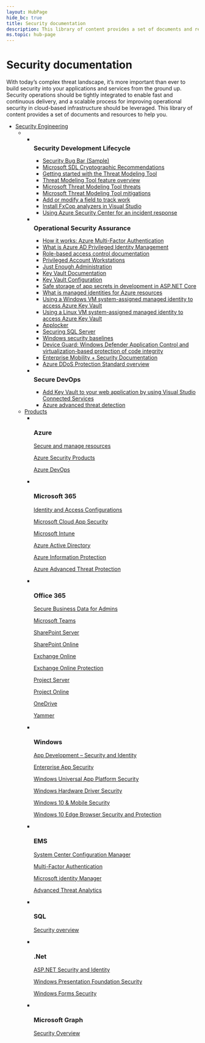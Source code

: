 ```yaml
---
layout: HubPage
hide_bc: true
title: Security documentation
description: This library of content provides a set of documents and resources to help you address your security needs.
ms.topic: hub-page
---
```

<div id="main" class="v2">
    <div class="container">
        <h1>Security documentation</h1>
        <p>With today’s complex threat landscape, it’s more important than ever to build security into your applications and services from the ground up. Security operations should be tightly integrated to enable fast and continuous delivery, and a scalable process for improving operational security in cloud-based infrastructure should be leveraged. This library of content provides a set of documents and resources to help you.</p>
        <ul class="pivots">
            <li>
                <a href="#security-engineering">Security Engineering</a>
                <ul id="security-engineering">
                    <li>
                        <ul id="all" class="cardsW">
                            <li>
                                <div class="cardSize">
                                    <div class="cardPadding">
                                        <div class="card">
                                            <div class="cardImageOuter">
                                                <div class="cardImage bgdAccent1">
                                                    <img src="/media/illustrations/teams-fast-track.svg" alt="" />
                                                </div>
                                            </div>
                                            <div class="cardText">
                                                <h3 style="margin: 8px 0 2px 0;">Security Development Lifecycle</h3>
                                                <ul>
                                                    <li><a href="/security/sdl/security-bug-bar-sample">Security Bug Bar (Sample)</a></li>
                                                    <li><a href="/security/sdl/cryptographic-recommendations">Microsoft SDL Cryptographic Recommendations</a></li>
                                                    <li><a href="/azure/security/azure-security-threat-modeling-tool-getting-started">Getting started with the Threat Modeling Tool</a></li>
                                                    <li><a href="/azure/security/azure-security-threat-modeling-tool-feature-overview">Threat Modeling Tool feature overview</a></li>
                                                    <li><a href="/azure/security/azure-security-threat-modeling-tool-threats">Microsoft Threat Modeling Tool threats</a></li>
                                                    <li><a href="/azure/security/azure-security-threat-modeling-tool-mitigations">Microsoft Threat Modeling Tool mitigations</a></li>
                                                    <li><a href="/azure/devops/reference/add-modify-field?view=tfs-2018&viewFallbackFrom=vsts">Add or modify a field to track work</a></li>
                                                    <li><a href="/visualstudio/code-quality/install-fxcop-analyzers?view=vs-2017">Install FxCop analyzers in Visual Studio</a></li>
                                                    <li><a href="/azure/security-center/security-center-incident-response">Using Azure Security Center for an incident response</a></li>
                                                </ul>
                                            </div>
                                        </div>
                                    </div>
                                </div>
                            </li>
                            <li>
                                <div class="cardSize">
                                    <div class="cardPadding">
                                        <div class="card">
                                            <div class="cardImageOuter">
                                                <div class="cardImage bgdAccent1">
                                                    <img src="/media/illustrations/system-center-service-manager.svg" alt="" />
                                                </div>
                                            </div>
                                            <div class="cardText">
                                                <h3 style="margin: 8px 0 2px 0;">Operational Security Assurance</h3>
                                                <ul>
                                                    <li><a href="/azure/active-directory/authentication/concept-mfa-howitworks">How it works: Azure Multi-Factor Authentication</a></li>
                                                    <li><a href="/azure/active-directory/privileged-identity-management/pim-configure">What is Azure AD Privileged Identity Management</a></li>
                                                    <li><a href="/azure/role-based-access-control/">Role-based access control documentation</a></li>
                                                    <li><a href="/windows-server/identity/securing-privileged-access/privileged-access-workstations">Privileged Account Workstations</a></li>
                                                    <li><a href="/powershell/jea/overview">Just Enough Administration</a></li>
                                                    <li><a href="/azure/key-vault/">Key Vault Documentation</a></li>
                                                    <li><a href="/aspnet/core/security/key-vault-configuration?view=aspnetcore-2.2">Key Vault Configuration</a></li>
                                                    <li><a href="/aspnet/core/security/app-secrets?view=aspnetcore-2.1&tabs=windows">Safe storage of app secrets in development in ASP.NET Core</a></li>
                                                    <li><a href="/azure/active-directory/managed-identities-azure-resources/overview">What is managed identities for Azure resources</a></li>
                                                    <li><a href="/azure/active-directory/managed-identities-azure-resources/tutorial-windows-vm-access-nonaad">Using a Windows VM system-assigned managed identity to access Azure Key Vault</a></li>
                                                    <li><a href="/azure/active-directory/managed-identities-azure-resources/tutorial-linux-vm-access-nonaad">Using a Linux VM system-assigned managed identity to access Azure Key Vault</a></li>
                                                    <li><a href="/windows/security/threat-protection/windows-defender-application-control/applocker/applocker-overview">Applocker</a></li>
                                                    <li><a href="/sql/relational-databases/security/securing-sql-server?view=sql-server-2017">Securing SQL Server</a></li>
                                                    <li><a href="/windows/security/threat-protection/windows-security-baselines">Windows security baselines</a></li>
                                                    <li><a href="/windows/security/threat-protection/device-guard/introduction-to-device-guard-virtualization-based-security-and-windows-defender-application-control">Device Guard: Windows Defender Application Control and virtualization-based protection of code integrity</a></li>
                                                    <li><a href="/enterprise-mobility-security/">Enterprise Mobility + Security Documentation</a></li>
                                                    <li><a href="/azure/virtual-network/ddos-protection-overview">Azure DDoS Protection Standard overview</a></li>
                                                </ul>
                                            </div>
                                        </div>
                                    </div>
                                </div>
                            </li>
                            <li>
                                <div class="cardSize">
                                    <div class="cardPadding">
                                        <div class="card">
                                            <div class="cardImageOuter">
                                                <div class="cardImage bgdAccent1">
                                                    <img src="/media/illustrations/bcs-partner-advanced-management-password-3.svg" alt="" />
                                                </div>
                                            </div>
                                            <div class="cardText">
                                                <h3 style="margin: 8px 0 2px 0;">Secure DevOps</h3>
                                                <ul>
                                                    <li><a href="/azure/key-vault/vs-key-vault-add-connected-service">Add Key Vault to your web application by using Visual Studio Connected Services</a></li>
                                                    <li><a href="/azure/security/azure-threat-detection">Azure advanced threat detection</a></li>
                                                </ul>
                                            </div>
                                        </div>
                                    </div>
                                </div>
                            </li>
                        </ul>
                    </li>
                    <li>
                        <a href="#products">Products</a>
                        <ul id="products" class="cardsF">
                            <li>
                                <div class="cardSize">
                                    <div class="cardPadding">
                                        <div class="card">
                                            <div class="cardImageOuter">
                                                <div class="cardImage">
                                                    <img src="https://docs.microsoft.com/media/logos/logo_azure.svg" alt="" />
                                                </div>
                                            </div>
                                                <div class="cardText">
                                                <h3>Azure</h3>
                                                <p><a href="/azure/#pivot=get-started&panel=get-started1">Secure and manage resources</a></p>
                                                <p><a href="/azure/#pivot=products&panel=security">Azure Security Products</a></p>
                                                <p><a href="/azure/devops/?view=vsts">Azure DevOps</a></p>
                                            </div>
                                        </div>
                                    </div>
                                </div>
                            </li>
                            <li>
                                <div class="cardSize">
                                    <div class="cardPadding">
                                        <div class="card">
                                            <div class="cardImageOuter">
                                                <div class="cardImage">
                                                    <img src="https://docs.microsoft.com/office/media/icons/deploy-blue.svg" alt="" />
                                                </div>
                                            </div>
                                                <div class="cardText">
                                                <h3>Microsoft 365</h3>
                                                <p><a href="/microsoft-365/enterprise/microsoft-365-policies-configurations">Identity and Access Configurations</a></p>
                                                <p><a href="/cloud-app-security/what-is-cloud-app-security">Microsoft Cloud App Security</a></p>
                                                <p><a href="/intune/index">Microsoft Intune</a></p>
                                                <p><a href="/azure/active-directory/">Azure Active Directory</a></p>
                                                <p><a href="/azure/information-protection/">Azure Information Protection</a></p>
                                                <p><a href="/azure-advanced-threat-protection/">Azure Advanced Threat Protection</a></p>
                                            </div>
                                        </div>
                                    </div>
                                </div>
                            </li>
                            <li>
                                <div class="cardSize">
                                    <div class="cardPadding">
                                        <div class="card">
                                            <div class="cardImageOuter">
                                                <div class="cardImage">
                                                    <img src="https://docs.microsoft.com/media/logos/logo_Office.svg" alt="" />
                                                </div>
                                            </div>
                                                <div class="cardText">
                                                <h3>Office 365</h3>
                                                <p><a href="/office365/admin/security-and-compliance/secure-your-business-data?view=o365-worldwide">Secure Business Data for Admins</a></p>
                                                <p><a href="/MicrosoftTeams/security-compliance-overview">Microsoft Teams</a></p>
                                                <p><a href="/sharepoint/security-for-sharepoint-server/security-for-sharepoint-server">SharePoint Server</a></p>
                                                <p><a href="/sharepoint/control-access-from-unmanaged-devices">SharePoint Online</a></p>
                                                <p><a href="/Exchange/security-and-compliance/security-and-compliance">Exchange Online</a></p>
                                                <p><a href="/Office365/SecurityCompliance/eop/exchange-online-protection-overview">Exchange Online Protection</a></p>
                                                <p><a href="/Project/manage-users-groups-and-categories-in-project-server-2013">Project Server</a></p>
                                                <p><a href="/projectonline/change-permission-management-in-project-online">Project Online</a></p>
                                                <p><a href="/OneDrive/control-access-based-on-network-location-or-app">OneDrive</a></p>
                                                <p><a href="/yammer/manage-security-and-compliance/security-and-compliance">Yammer</a></p>
                                            </div>
                                        </div>
                                    </div>
                                </div>
                            </li>
                            <li>
                                <div class="cardSize">
                                    <div class="cardPadding">
                                        <div class="card">
                                            <div class="cardImageOuter">
                                                <div class="cardImage">
                                                    <img src="https://docs.microsoft.com/media/logos/logo_Windows.svg" alt="" />
                                                </div>
                                            </div>
                                                <div class="cardText">
                                                <h3>Windows</h3>
                                                <p><a href="/windows/desktop/security">App Development – Security and Identity</a></p>
                                                <p><a href="/windows/uwp/enterprise/index">Enterprise App Security</a></p>
                                                <p><a href="/windows/uwp/security/">Windows Universal App Platform Security</a></p>
                                                <p><a href="/windows-hardware/drivers/driversecurity/">Windows Hardware Driver Security</a></p>
                                                <p><a href="/windows/security/">Windows 10 & Mobile Security</a></p>
                                                <p><a href="/microsoft-edge/deploy/group-policies/security-privacy-management-gp">Windows 10 Edge Browser Security and Protection</a></p>
                                            </div>
                                        </div>
                                    </div>
                                </div>
                            </li>
                            <li>
                                <div class="cardSize">
                                    <div class="cardPadding">
                                        <div class="card">
                                            <div class="cardImageOuter">
                                                <div class="cardImage">
                                                    <img src="https://docs.microsoft.com/media/common/i_threat-protection.svg" alt="" />
                                                </div>
                                            </div>
                                                <div class="cardText">
                                                <h3>EMS</h3>
                                                <p><a href="/sccm/">System Center Configuration Manager</a></p>
                                                <p><a href="/azure/active-directory/authentication/index">Multi-Factor Authentication</a></p>
                                                <p><a href="/microsoft-identity-manager/">Microsoft identity Manager</a></p>
                                                <p><a href="/advanced-threat-analytics/">Advanced Threat Analytics</a></p>
                                            </div>
                                        </div>
                                    </div>
                                </div>
                            </li>
                            <li>
                                <div class="cardSize">
                                    <div class="cardPadding">
                                        <div class="card">
                                            <div class="cardImageOuter">
                                                <div class="cardImage">
                                                    <img src="https://docs.microsoft.com/media/logos/logo_SQL.svg" alt="" />
                                                </div>
                                            </div>
                                                <div class="cardText">
                                                <h3>SQL</h3>
                                                <p><a href="/sql/lp/sql-server/secure-sql-server?view=sql-server-2017">Security overview</a></p>
                                            </div>
                                        </div>
                                    </div>
                                </div>
                            </li>
                            <li>
                                <div class="cardSize">
                                    <div class="cardPadding">
                                        <div class="card">
                                            <div class="cardImageOuter">
                                                <div class="cardImage">
                                                    <img src="https://docs.microsoft.com/media/logos/logo_NET.svg" alt="" />
                                                </div>
                                            </div>
                                                <div class="cardText">
                                                <h3>.Net</h3>
                                                <p><a href="/aspnet/core/security/?view=aspnetcore-2.2">ASP.NET Security and Identity</a></p>
                                                <p><a href="/dotnet/framework/wpf/security-wpf">Windows Presentation Foundation Security</a></p>
                                                <p><a href="/dotnet/framework/winforms/windows-forms-security">Windows Forms Security</a></p>
                                            </div>
                                        </div>
                                    </div>
                                </div>
                            </li>
                            <li>
                                <div class="cardSize">
                                    <div class="cardPadding">
                                        <div class="card">
                                            <div class="cardImageOuter">
                                                <div class="cardImage">
                                                    <img src="https://docs.microsoft.com/media/common/i_categorize.svg" alt="" />
                                                </div>
                                            </div>
                                                <div class="cardText">
                                                <h3>Microsoft Graph</h3>
                                                <p><a href="/graph/security-concept-overview">Security Overview</a></p>
                                            </div>
                                        </div>
                                    </div>
                                </div>
                            </li>
                        </ul>
                    </li>
                </ul>
            </li>
        </ul>
    </div>
</div>